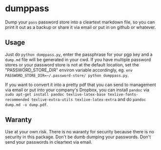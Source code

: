 # dumppass

Dump your `pass` password store into a cleartext markdown file, so you
can print it out as a backup or share it via email or put in on github
or whatever.

## Usage

Just do `python dumppass.py`, enter the passphrase for your pgp key
and a `dump.md` file will be generated in your cwd.  If you have
multiple password stores or your password store is not at the default
location, set the "PASSWORD_STORE_DIR" environ variable accordingly,
eg.  `env PASSWORD_STORE_DIR=~/.password-store/ python dumppass.py`.

If you want to convert it into a pretty pdf that you can send to
management via email or put into your company's Dropbox, you can
install `pandoc` via `sudo apt-get install pandoc texlive-latex-base
texlive-fonts-recommended texlive-extra-utils texlive-latex-extra` and
do `pandoc dump.md -o dump.pdf`.

## Waranty

Use at your own risk.  There is no waranty for security because there
is no security in this package.  Don't be dumb dumping your passwords.
Don't send your passwords in cleartext via email.
